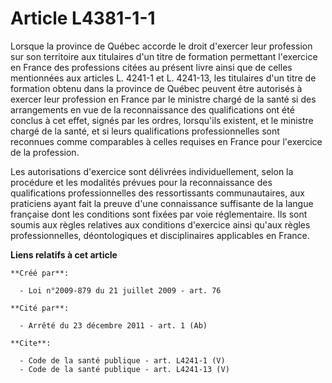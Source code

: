 # Article L4381-1-1

Lorsque la province de Québec accorde le droit d'exercer leur profession sur son territoire aux titulaires d'un titre de
formation permettant l'exercice en France des professions citées au présent livre ainsi que de celles mentionnées aux
articles L. 4241-1 et L. 4241-13, les titulaires d'un titre de formation obtenu dans la province de Québec peuvent être
autorisés à exercer leur profession en France par le ministre chargé de la santé si des arrangements en vue de la
reconnaissance des qualifications ont été conclus à cet effet, signés par les ordres, lorsqu'ils existent, et le ministre
chargé de la santé, et si leurs qualifications professionnelles sont reconnues comme comparables à celles requises en France
pour l'exercice de la profession. 

Les autorisations d'exercice sont délivrées individuellement, selon la procédure et les modalités prévues pour la
reconnaissance des qualifications professionnelles des ressortissants communautaires, aux praticiens ayant fait la preuve
d'une connaissance suffisante de la langue française dont les conditions sont fixées par voie réglementaire. Ils sont soumis
aux règles relatives aux conditions d'exercice ainsi qu'aux règles professionnelles, déontologiques et disciplinaires
applicables en France.

**Liens relatifs à cet article**

	**Créé par**:

	  - Loi n°2009-879 du 21 juillet 2009 - art. 76

	**Cité par**:

	  - Arrêté du 23 décembre 2011 - art. 1 (Ab)

	**Cite**:

	  - Code de la santé publique - art. L4241-1 (V)
	  - Code de la santé publique - art. L4241-13 (V)
